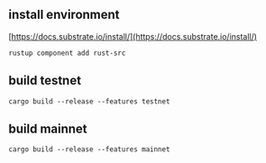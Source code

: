 
## install environment
[https://docs.substrate.io/install/](https://docs.substrate.io/install/)

```
rustup component add rust-src
```
## build testnet
```
cargo build --release --features testnet
```

## build mainnet
```
cargo build --release --features mainnet
```